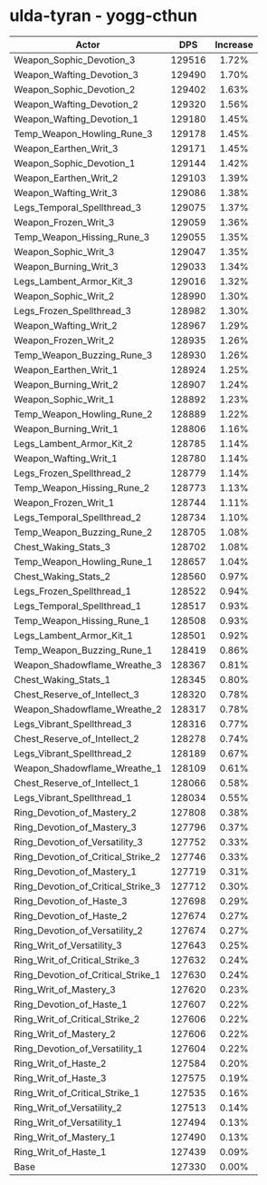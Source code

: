 # ulda-tyran - yogg-cthun
| Actor | DPS | Increase |
|---|:---:|:---:|
|Weapon_Sophic_Devotion_3|129516|1.72%|
|Weapon_Wafting_Devotion_3|129490|1.70%|
|Weapon_Sophic_Devotion_2|129402|1.63%|
|Weapon_Wafting_Devotion_2|129320|1.56%|
|Weapon_Wafting_Devotion_1|129180|1.45%|
|Temp_Weapon_Howling_Rune_3|129178|1.45%|
|Weapon_Earthen_Writ_3|129171|1.45%|
|Weapon_Sophic_Devotion_1|129144|1.42%|
|Weapon_Earthen_Writ_2|129103|1.39%|
|Weapon_Wafting_Writ_3|129086|1.38%|
|Legs_Temporal_Spellthread_3|129075|1.37%|
|Weapon_Frozen_Writ_3|129059|1.36%|
|Temp_Weapon_Hissing_Rune_3|129055|1.35%|
|Weapon_Sophic_Writ_3|129047|1.35%|
|Weapon_Burning_Writ_3|129033|1.34%|
|Legs_Lambent_Armor_Kit_3|129016|1.32%|
|Weapon_Sophic_Writ_2|128990|1.30%|
|Legs_Frozen_Spellthread_3|128982|1.30%|
|Weapon_Wafting_Writ_2|128967|1.29%|
|Weapon_Frozen_Writ_2|128935|1.26%|
|Temp_Weapon_Buzzing_Rune_3|128930|1.26%|
|Weapon_Earthen_Writ_1|128924|1.25%|
|Weapon_Burning_Writ_2|128907|1.24%|
|Weapon_Sophic_Writ_1|128892|1.23%|
|Temp_Weapon_Howling_Rune_2|128889|1.22%|
|Weapon_Burning_Writ_1|128806|1.16%|
|Legs_Lambent_Armor_Kit_2|128785|1.14%|
|Weapon_Wafting_Writ_1|128780|1.14%|
|Legs_Frozen_Spellthread_2|128779|1.14%|
|Temp_Weapon_Hissing_Rune_2|128773|1.13%|
|Weapon_Frozen_Writ_1|128744|1.11%|
|Legs_Temporal_Spellthread_2|128734|1.10%|
|Temp_Weapon_Buzzing_Rune_2|128705|1.08%|
|Chest_Waking_Stats_3|128702|1.08%|
|Temp_Weapon_Howling_Rune_1|128657|1.04%|
|Chest_Waking_Stats_2|128560|0.97%|
|Legs_Frozen_Spellthread_1|128522|0.94%|
|Legs_Temporal_Spellthread_1|128517|0.93%|
|Temp_Weapon_Hissing_Rune_1|128508|0.93%|
|Legs_Lambent_Armor_Kit_1|128501|0.92%|
|Temp_Weapon_Buzzing_Rune_1|128419|0.86%|
|Weapon_Shadowflame_Wreathe_3|128367|0.81%|
|Chest_Waking_Stats_1|128345|0.80%|
|Chest_Reserve_of_Intellect_3|128320|0.78%|
|Weapon_Shadowflame_Wreathe_2|128317|0.78%|
|Legs_Vibrant_Spellthread_3|128316|0.77%|
|Chest_Reserve_of_Intellect_2|128278|0.74%|
|Legs_Vibrant_Spellthread_2|128189|0.67%|
|Weapon_Shadowflame_Wreathe_1|128109|0.61%|
|Chest_Reserve_of_Intellect_1|128066|0.58%|
|Legs_Vibrant_Spellthread_1|128034|0.55%|
|Ring_Devotion_of_Mastery_2|127808|0.38%|
|Ring_Devotion_of_Mastery_3|127796|0.37%|
|Ring_Devotion_of_Versatility_3|127752|0.33%|
|Ring_Devotion_of_Critical_Strike_2|127746|0.33%|
|Ring_Devotion_of_Mastery_1|127719|0.31%|
|Ring_Devotion_of_Critical_Strike_3|127712|0.30%|
|Ring_Devotion_of_Haste_3|127698|0.29%|
|Ring_Devotion_of_Haste_2|127674|0.27%|
|Ring_Devotion_of_Versatility_2|127674|0.27%|
|Ring_Writ_of_Versatility_3|127643|0.25%|
|Ring_Writ_of_Critical_Strike_3|127632|0.24%|
|Ring_Devotion_of_Critical_Strike_1|127630|0.24%|
|Ring_Writ_of_Mastery_3|127620|0.23%|
|Ring_Devotion_of_Haste_1|127607|0.22%|
|Ring_Writ_of_Critical_Strike_2|127606|0.22%|
|Ring_Writ_of_Mastery_2|127606|0.22%|
|Ring_Devotion_of_Versatility_1|127604|0.22%|
|Ring_Writ_of_Haste_2|127584|0.20%|
|Ring_Writ_of_Haste_3|127575|0.19%|
|Ring_Writ_of_Critical_Strike_1|127535|0.16%|
|Ring_Writ_of_Versatility_2|127513|0.14%|
|Ring_Writ_of_Versatility_1|127494|0.13%|
|Ring_Writ_of_Mastery_1|127490|0.13%|
|Ring_Writ_of_Haste_1|127439|0.09%|
|Base|127330|0.00%|
